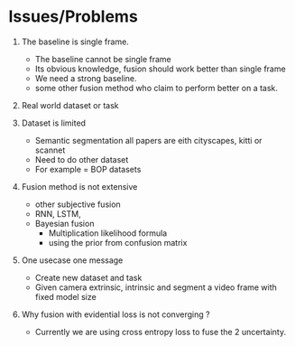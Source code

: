 # Issues/Problems


1. The baseline is single frame.
    - The baseline cannot be single frame
    - Its obvious knowledge, fusion should work better than single frame
    - We need a strong baseline.
    - some other fusion method who claim to perform better on a task.

2. Real world dataset or task

3. Dataset is limited 
    - Semantic segmentation all papers are eith cityscapes, kitti or scannet
    - Need to do other dataset
    - For example = BOP datasets
4. Fusion method is not extensive
    - other subjective fusion
    - RNN, LSTM, 
    - Bayesian fusion
        * Multiplication likelihood formula
        * using the prior from confusion matrix
5. One usecase one message
    - Create new dataset and task
    - Given camera extrinsic, intrinsic and segment a video frame with fixed model size

6. Why fusion with evidential loss is not converging ?
    - Currently we are using cross entropy loss to fuse the 2 uncertainty. 
   
